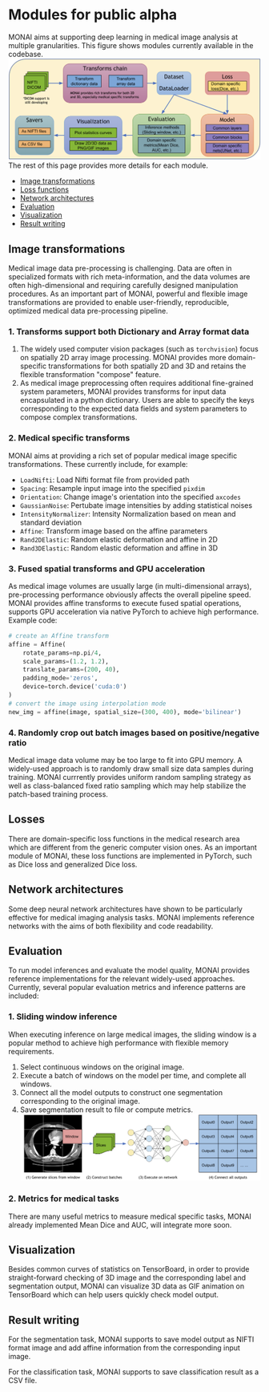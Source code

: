# Modules for public alpha

MONAI aims at supporting deep learning in medical image analysis at multiple granularities.
This figure shows modules currently available in the codebase.
![image](../images/end_to_end_process.png)
The rest of this page provides more details for each module.

* [Image transformations](#image-transformations)
* [Loss functions](#losses)
* [Network architectures](#network-architectures)
* [Evaluation](#evaluation)
* [Visualization](#visualization)
* [Result writing](#result-writing)

## Image transformations
Medical image data pre-processing is challenging.  Data are often in specialized formats with rich meta-information, and the data volumes are often high-dimensional and requiring carefully designed manipulation procedures. As an important part of MONAI, powerful and flexible image transformations are provided to enable user-friendly, reproducible, optimized medical data pre-processing pipeline.

### 1. Transforms support both Dictionary and Array format data
1. The widely used computer vision packages (such as ``torchvision``) focus on spatially 2D array image processing. MONAI provides more domain-specific transformations for both spatially 2D and 3D and retains the flexible transformation "compose" feature.
2.  As medical image preprocessing often requires additional fine-grained system parameters, MONAI provides transforms for input data encapsulated in a python dictionary. Users are able to specify the keys corresponding to the expected data fields and system parameters to compose complex transformations.

### 2. Medical specific transforms
MONAI aims at providing a rich set of popular medical image specific transformations. These currently include, for example:


- `LoadNifti`:  Load Nifti format file from provided path
- `Spacing`:  Resample input image into the specified `pixdim`
- `Orientation`: Change image's orientation into the specified `axcodes`
- `GaussianNoise`: Pertubate image intensities by adding statistical noises
- `IntensityNormalizer`: Intensity Normalization based on mean and standard deviation
- `Affine`: Transform image based on the affine parameters
- `Rand2DElastic`: Random elastic deformation and affine in 2D
- `Rand3DElastic`: Random elastic deformation and affine in 3D

### 3. Fused spatial transforms and GPU acceleration
As medical image volumes are usually large (in multi-dimensional arrays), pre-processing performance obviously affects the overall pipeline speed. MONAI provides affine transforms to execute fused spatial operations, supports GPU acceleration via native PyTorch to achieve high performance.
Example code:
```py
# create an Affine transform
affine = Affine(
    rotate_params=np.pi/4,
    scale_params=(1.2, 1.2),
    translate_params=(200, 40),
    padding_mode='zeros',
    device=torch.device('cuda:0')
)
# convert the image using interpolation mode
new_img = affine(image, spatial_size=(300, 400), mode='bilinear')
```
### 4. Randomly crop out batch images based on positive/negative ratio
Medical image data volume may be too large to fit into GPU memory. A widely-used approach is to randomly draw small size data samples during training. MONAI currrently provides uniform random sampling strategy as well as class-balanced fixed ratio sampling which may help stabilize the patch-based training process.

## Losses
There are domain-specific loss functions in the medical research area which are different from the generic computer vision ones. As an important module of MONAI, these loss functions are implemented in PyTorch, such as Dice loss and generalized Dice loss.

## Network architectures
Some deep neural network architectures have shown to be particularly effective for medical imaging analysis tasks. MONAI implements reference networks with the aims of both flexibility and code readability.

## Evaluation
To run model inferences and evaluate the model quality, MONAI provides reference implementations for the relevant widely-used approaches. Currently, several popular evaluation metrics and inference patterns are included:

### 1. Sliding window inference
When executing inference on large medical images, the sliding window is a popular method to achieve high performance with flexible memory requirements.
1. Select continuous windows on the original image.
2. Execute a batch of windows on the model per time, and complete all windows.
3. Connect all the model outputs to construct one segmentation corresponding to the original image.
4. Save segmentation result to file or compute metrics.
![image](../images/sliding_window.png)

### 2. Metrics for medical tasks
There are many useful metrics to measure medical specific tasks, MONAI already implemented Mean Dice and AUC, will integrate more soon.

## Visualization
Besides common curves of statistics on TensorBoard, in order to provide straight-forward checking of 3D image and the corresponding label and segmentation output, MONAI can visualize 3D data as GIF animation on TensorBoard which can help users quickly check model output.

## Result writing
For the segmentation task, MONAI supports to save model output as NIFTI format image and add affine information from the corresponding input image.

For the classification task, MONAI supports to save classification result as a CSV file.
